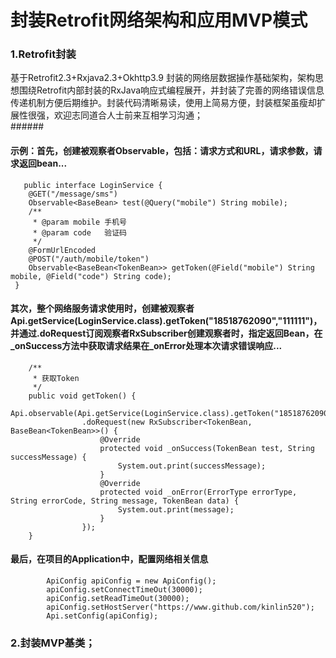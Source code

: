 # 封装Retrofit网络架构和应用MVP模式
### 1.Retrofit封装
  基于Retrofit2.3+Rxjava2.3+Okhttp3.9 封装的网络层数据操作基础架构，架构思想围绕Retrofit内部封装的RxJava响应式编程展开，并封装了完善的网络错误信息传递机制方便后期维护。封装代码清晰易读，使用上简易方便，封装框架虽瘦却扩展性很强，欢迎志同道合人士前来互相学习沟通；</br> ######
#### 示例：首先，创建被观察者Observable，包括：请求方式和URL，请求参数，请求返回bean...
```
   public interface LoginService {
    @GET("/message/sms")
    Observable<BaseBean> test(@Query("mobile") String mobile);
    /**
     * @param mobile 手机号
     * @param code   验证码
     */
    @FormUrlEncoded
    @POST("/auth/mobile/token")
    Observable<BaseBean<TokenBean>> getToken(@Field("mobile") String mobile, @Field("code") String code);
 }
 ```
#### 其次，整个网络服务请求使用时，创建被观察者Api.getService(LoginService.class).getToken("18518762090","111111")，并通过.doRequest订阅观察者RxSubscriber创建观察者时，指定返回Bean，在_onSuccess方法中获取请求结果在_onError处理本次请求错误响应...
```
    /**
     * 获取Token
     */
    public void getToken() {
        Api.observable(Api.getService(LoginService.class).getToken("18518762090","111111"))
                .doRequest(new RxSubscriber<TokenBean, BaseBean<TokenBean>>() {
                    @Override
                    protected void _onSuccess(TokenBean test, String successMessage) {
                        System.out.print(successMessage);
                    }
                    @Override
                    protected void _onError(ErrorType errorType, String errorCode, String message, TokenBean data) {
                        System.out.print(message);
                    }
                });
    }
```
#### 最后，在项目的Application中，配置网络相关信息
```
        ApiConfig apiConfig = new ApiConfig();
        apiConfig.setConnectTimeOut(30000);
        apiConfig.setReadTimeOut(30000);
        apiConfig.setHostServer("https://www.github.com/kinlin520");
        Api.setConfig(apiConfig);
```

### 2.封装MVP基类；
